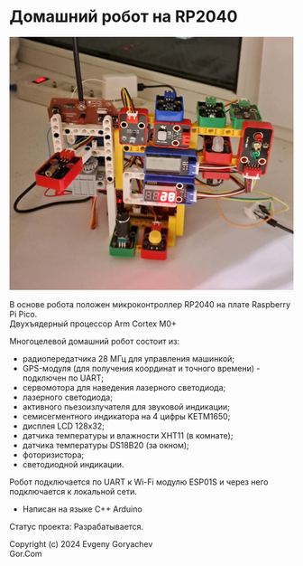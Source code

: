 # Домашний робот на RP2040

![img/PICO.jpg](img/PICO.jpg)

В основе робота положен микроконтроллер RP2040 на плате Raspberry Pi Pico.  
Двухъядерный процессор Arm Cortex M0+

Многоцелевой домашний робот состоит из:
- радиопередатчика 28 МГц для управления машинкой;
- GPS-модуля (для получения координат и точного времени) - подключен по UART;
- сервомотора для наведения лазерного светодиода;
- лазерного светодиода;
- активного пьезоизлучателя для звуковой индикации;
- семисегментного индикатора на 4 цифры KETM1650;
- дисплея LCD 128x32;
- датчика температуры и влажности XHT11 (в комнате);
- датчика температуры DS18B20 (за окном);
- фоторизистора;
- светодиодной индикации.

Робот подключается по UART к Wi-Fi модулю ESP01S и через него подключается к локальной сети.

- Написан на языке C++ Arduino

Статус проекта: Разрабатывается.


Copyright (c) 2024 Evgeny Goryachev  
Gor.Com 